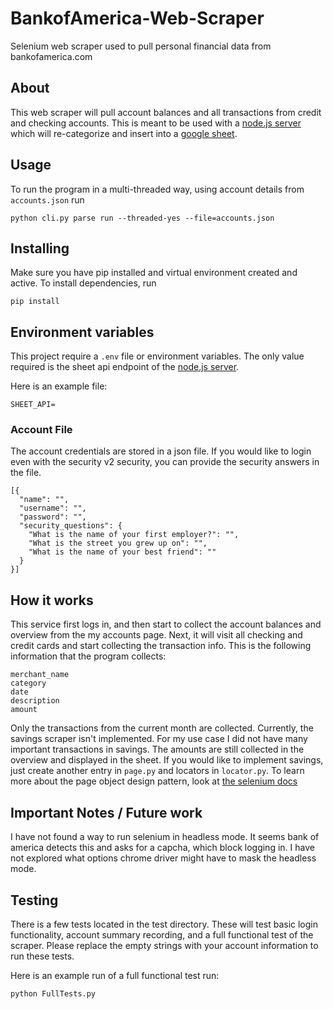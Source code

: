 # BankofAmerica-Web-Scraper

Selenium web scraper used to pull personal financial data from bankofamerica.com


## About
This web scraper will pull account balances and all transactions from credit and checking accounts. This is meant to be
used with a [node.js server](https://github.com/eshaffer321/BankOfAmerica-2-GoogleSheet-API) which will re-categorize and
insert into a [google sheet](https://docs.google.com/spreadsheets/d/14GYLeWTUBPFWYzXMAJJV4YPmwcsf6vabkQ0-CeHSqHQ/edit#gid=759515713). 

## Usage

To run the program in a multi-threaded way, using account details from `accounts.json` run
```.env
python cli.py parse run --threaded-yes --file=accounts.json
```

## Installing

Make sure you have pip installed and virtual environment created and active. To install dependencies, run
```.env
pip install
```
## Environment variables

This project require a `.env` file or environment variables. The only value required is the sheet api endpoint of the 
[node.js server](https://github.com/eshaffer321/BankOfAmerica-2-GoogleSheet-API).

Here is an example file:
```
SHEET_API=
```

### Account File
The account credentials are stored in a json file. If you would like to login even with the security v2 security,
 you can provide the security answers in the file.
```.env
[{
  "name": "",
  "username": "",
  "password": "",
  "security_questions": {
    "What is the name of your first employer?": "",
    "What is the street you grew up on": "",
    "What is the name of your best friend": ""
  }
}]

```

## How it works

This service first logs in, and then start to collect the account balances and overview from the my accounts page. Next, 
it will visit all checking and credit cards and start collecting the transaction info. This is the following information
that the program collects:

```
merchant_name
category
date
description
amount
```

Only the transactions from the current month are collected. Currently, the savings scraper isn't implemented. For my use
case I did not have many important transactions in savings. The amounts are still collected in the overview and displayed 
in the sheet. If you would like to implement savings, just create another entry in `page.py` and locators in `locator.py`.
To learn more about the page object design pattern, look at [the selenium docs](https://selenium-python.readthedocs.io/page-objects.html)


## Important Notes / Future work

I have not found a way to run selenium in headless mode. It seems bank of america detects this and asks for a capcha, 
which block logging in. I have not explored what options chrome driver might have to mask the headless mode.
 
## Testing

There is a few tests located in the test directory. These will test basic login functionality, account summary recording,
and a full functional test of the scraper. Please replace the empty strings with your account information to run these tests.

Here is an example run of a full functional test run:
```.env
python FullTests.py
```
